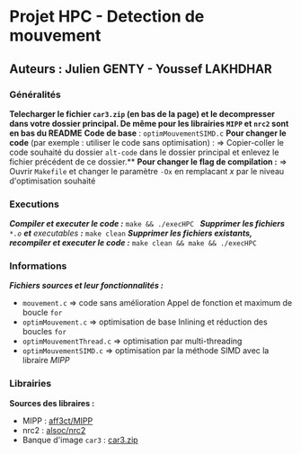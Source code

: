 # Projet HPC - Detection de mouvement

## Auteurs : Julien GENTY - Youssef LAKHDHAR 


### Généralités
**Telecharger le fichier `car3.zip` (en bas de la page) et le decompresser dans votre dossier principal. De même pour les librairies `MIPP` et `nrc2` sont en bas du README**
**Code de base** : `optimMouvementSIMD.c`
**Pour changer le code** (par exemple : utiliser le code sans optimisation) :
⇒ Copier-coller le code souhaité du dossier `alt-code` dans le dossier principal et enlevez le fichier précédent de ce dossier.**
**Pour changer le flag de compilation :**
⇒ Ouvrir `Makefile` et changer le paramètre `-Ox` en remplacant *x* par le niveau d'optimisation souhaité

### Executions 
***Compiler et executer le code :*** `make && ./execHPC `
***Supprimer les fichiers*** *`*.o`* ***et*** *executables* ***:*** `make clean`
***Supprimer les fichiers existants, recompiler et executer le code :*** `make clean && make && ./execHPC `

### Informations
***Fichiers sources et leur fonctionnalités :***

- `mouvement.c` ⇒ code sans amélioration 
	Appel de fonction et maximum de boucle `for`
-  `optimMouvement.c` ⇒ optimisation de base
	Inlining et réduction des boucles `for`
- `optimMouvementThread.c` ⇒ optimisation par multi-threading 
- `optimMouvementSIMD.c` ⇒ optimisation par la méthode SIMD avec la libraire *MIPP* 

### Librairies
**Sources des libraires :**
 
- MIPP : [aff3ct/MIPP](https://github.com/aff3ct/MIPP)
- nrc2 :  [alsoc/nrc2](https://github.com/alsoc/nrc2)
- Banque d'image `car3` : [car3.zip](http://www-soc.lip6.fr/~lacas/ImageProcessing/MotionDetection/car3.zip)

